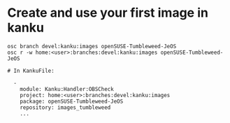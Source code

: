 <!-- .slide: data-state="normal" id="branch-images" data-menu-title="Create and use your first image" -->
# Create and use your first image in kanku

```
osc branch devel:kanku:images openSUSE-Tumbleweed-JeOS
osc r -w home:<user>:branches:devel:kanku:images openSUSE-Tumbleweed-JeOS
```

```
# In KankuFile:
```
```
  -
    module: Kanku:Handler:OBSCheck
    project: home:<user>:branches:devel:kanku:images
    package: openSUSE-Tumbleweed-JeOS
    repository: images_tumbleweed
    ...
```
